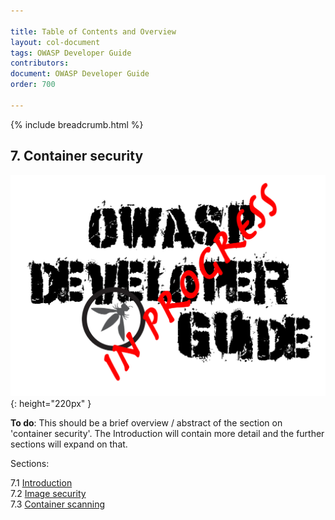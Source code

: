 ```yaml
---

title: Table of Contents and Overview
layout: col-document
tags: OWASP Developer Guide
contributors:
document: OWASP Developer Guide
order: 700

---
```


{% include breadcrumb.html %}

## 7. Container security

![Developer Guide](../assets/images/dg_wip.png "OWASP Developer Guide"){: height="220px" }

**To do**: This should be a brief overview / abstract of the section on 'container security'.
The Introduction will contain more detail and the further sections will expand on that.

Sections:

7.1 [Introduction](01-container-security.md)  
7.2 [Image security](02-image-security.md)  
7.3 [Container scanning](03-container-scanning.md)
